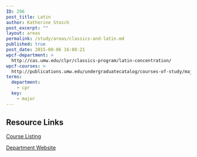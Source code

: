 ```yaml
---
ID: 296
post_title: Latin
author: Katherine Stosch
post_excerpt: ""
layout: areas
permalink: /study/areas/classics-and-latin.md
published: true
post_date: 2015-08-06 16:08:21
wpcf-department: >
  http://cas.umw.edu/clpr/classics-program/latin-concentration/
wpcf-courses: >
  http://publications.umw.edu/undergraduatecatalog/courses-of-study/majors/latn/
terms:
  department:
    - cpr
  key:
    - major
---
```


<!-- Types Custom Fields: -->

<!-- resource-links -->
## Resource Links

<!-- courses -->
[Course Listing](http://publications.umw.edu/undergraduatecatalog/courses-of-study/majors/latn/)

<!-- End courses -->


<!-- department -->
[Department Website](http://cas.umw.edu/clpr/classics-program/latin-concentration/)

<!-- End department -->

<!-- End resource-links -->

<!-- End Types Custom Fields -->